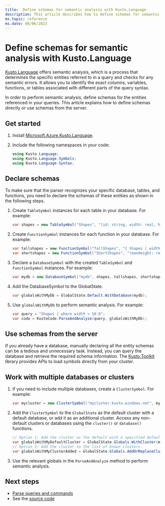 ```yaml
---
title:  Define schemas for semantic analysis with Kusto.Language
description: This article describes how to define schemas for semantic analysis with the Kusto.Language library.
ms.topic: reference
ms.date: 06/06/2023
---
```


# Define schemas for semantic analysis with Kusto.Language

[Kusto.Language](https://www.nuget.org/packages/Microsoft.Azure.Kusto.Language/) offers semantic analysis, which is a process that determines the specific entities referred to in a query and checks for any semantic errors. It allows you to identify the exact columns, variables, functions, or tables associated with different parts of the query syntax.

In order to perform semantic analysis, define schemas for the entities referenced in your queries. This article explains how to define schemas directly or use schemas from the server.

## Get started

1. Install [Microsoft.Azure.Kusto.Language](https://www.nuget.org/packages/Microsoft.Azure.Kusto.Language/).

1. Include the following namespaces in your code:

    ```csharp
    using Kusto.Language;
    using Kusto.Language.Symbols;
    using Kusto.Language.Syntax;
    ```

## Declare schemas

To make sure that the parser recognizes your specific database, tables, and functions, you need to declare the schemas of these entities as shown in the following steps.

1. Create `TableSymbol` instances for each table in your database. For example:

    ```csharp
    var shapes = new TableSymbol("Shapes", "(id: string, width: real, height: real)");
    ```

1. Create `FunctionSymbol` instances for each function in your database. For example:

    ```csharp
    var tallshapes = new FunctionSymbol("TallShapes", "{ Shapes | width < height; }");
    var shortshapes = new FunctionSymbol("ShortShapes", "(maxHeight: real)", "{ Shapes | height < maxHeight; }");
    ```

1. Declare a `DatabaseSymbol` with the created `TableSymbol` and `FunctionSymbol` instances. For example:

    ```csharp
    var mydb = new DatabaseSymbol("mydb", shapes, tallshapes, shortshapes);
    ```

1. Add the DatabaseSymbol to the GlobalState.

    ```csharp
    var globalsWithMyDb = GlobalState.Default.WithDatabase(mydb);
    ```

1. Use `globalsWithMyDb` to perform semantic analysis. For example:

    ```csharp
    var query = "Shapes | where width > 10.0";
    var code = KustoCode.ParseAndAnalyze(query, globalsWithMyDb);
    ```

## Use schemas from the server

If you already have a database, manually declaring all the entity schemas can be a tedious and unnecessary task. Instead, you can query the database and retrieve the required schema information. The [Kusto.Toolkit](https://www.nuget.org/packages/Kusto.Toolkit/) library provides APIs to load symbols directly from your cluster.

## Work with multiple databases or clusters

1. If you need to include multiple databases, create a `ClusterSymbol`. For example:

    ```csharp
    var mycluster = new ClusterSymbol("mycluster.kusto.windows.net", mydb);
    ```

1. Add the `ClusterSymbol` to the `GlobalState` as the default cluster with a default database, or add it as an additional cluster. Access any non-default clusters or databases using the `cluster()` or `database()` functions.

    ```csharp
    // Option 1: Add the cluster as the default with a specified default database.
    var globalsWithMyDefaultCluster = GlobalState.Globals.WithCluster(mycluster).WithDatabase(mydb);
    // Option 2: Add the cluster to the list of known clusters.
    var globalsWithMyClusterAdded = GlobalState.Globals.AddOrReplaceCluster(mycluster);
    ```

1. Use the relevant globals in the `ParseAndAnalyze` method to perform semantic analysis.

## Next steps

* [Parse queries and commands](kusto-language-parse-queries.md)
* See the [source code](https://github.com/microsoft/Kusto-Query-Language)
